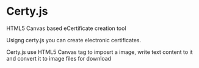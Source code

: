 Certy.js
========

HTML5 Canvas based eCertificate creation tool

Usigng certy.js you can create electronic certificates.

Certy.js use HTML5 Canvas tag to imposrt a image, write text content to it and convert it to image files for download
